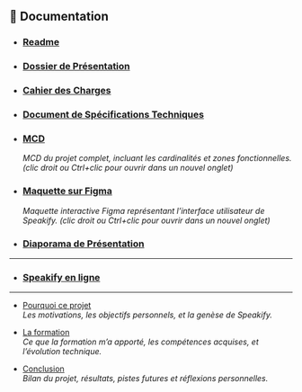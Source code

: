 ## 📄 Documentation

- ### [Readme](https://github.com/BlackSheep-78/speakify/blob/main/README.md)

- ### [Dossier de Présentation](docs/today/presentation.md)

- ### [Cahier des Charges](docs/today/statement_of_work.fr.md)

- ### [Document de Spécifications Techniques](/docs/today/technical_specification_document.fr.md)

- ### [MCD](/docs/today/MCD.pdf)
  _MCD du projet complet, incluant les cardinalités et zones fonctionnelles. (clic droit ou Ctrl+clic pour ouvrir dans un nouvel onglet)_

- ### [Maquette sur Figma](https://www.figma.com/proto/KVXW8xRzNIM24ZjB4duoUe/Speakify?node-id=3-13&p=f&t=yNHp8yvKNKKr6bk2-0&scaling=min-zoom&content-scaling=fixed&page-id=0%3A1)
  _Maquette interactive Figma représentant l’interface utilisateur de Speakify. (clic droit ou Ctrl+clic pour ouvrir dans un nouvel onglet)_

- ### [Diaporama de Présentation](https://docs.google.com/presentation/d/1PBIGio4ludcBh7yNv26cniMTyn6ENDHb0blfyW2BNMo/present)

---

- ### [Speakify en ligne](http://speakify.blacksheep-node-c04fe.com/)

---

- [Pourquoi ce projet](./docs/today/pourquoi-ce-projet.md)  
  _Les motivations, les objectifs personnels, et la genèse de Speakify._

- [La formation](./docs/today/la-formation.md)  
  _Ce que la formation m’a apporté, les compétences acquises, et l’évolution technique._

- [Conclusion](./docs/today/conclusion.md)  
  _Bilan du projet, résultats, pistes futures et réflexions personnelles._




  
